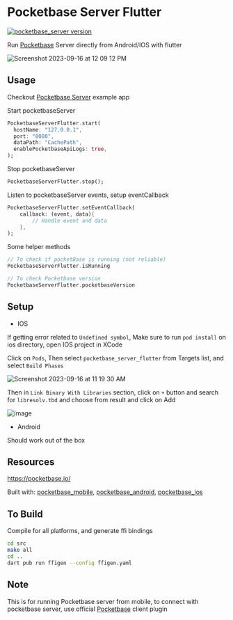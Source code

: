 # Pocketbase Server Flutter

[![pocketbase_server version](https://img.shields.io/pub/v/pocketbase_server_flutter?label=pocketbase_server_flutter)](https://pub.dev/packages/pocketbase_server_flutter)

Run [Pocketbase](https://pocketbase.io/) Server directly from Android/IOS with flutter

![Screenshot 2023-09-16 at 12 09 12 PM](https://github.com/rohitsangwan01/pocketbase_server_flutter/assets/59526499/4fa49d31-b9f6-4161-8f6b-050c2dea6d2a)

## Usage

Checkout [Pocketbase Server](https://github.com/rohitsangwan01/pocketbase_server_flutter_app) example app

Start pocketbaseServer

```dart
PocketbaseServerFlutter.start(
  hostName: "127.0.0.1",
  port: "8080",
  dataPath: "CachePath",
  enablePocketbaseApiLogs: true,
);
```

Stop pocketbaseServer

```dart
PocketbaseServerFlutter.stop();
```

Listen to pocketbaseServer events, setup eventCallback

```dart
PocketbaseServerFlutter.setEventCallback(
    callback: (event, data){
        // Handle event and data
    },
);
```

Some helper methods

```dart
// To check if pocketBase is running (not reliable)
PocketbaseServerFlutter.isRunning

// To check Pocketbase version
PocketbaseServerFlutter.pocketbaseVersion
```

## Setup

- IOS

If getting error related to `Undefined symbol`, Make sure to run `pod install` on ios directory, open IOS project in XCode

Click on `Pods`, Then select `pocketbase_server_flutter` from Targets list, and select `Build Phases`

![Screenshot 2023-09-16 at 11 19 30 AM](https://github.com/rohitsangwan01/pocketbase_server_flutter/assets/59526499/95a13223-252c-4a1d-a0de-4c85fbe32b81)

Then in `Link Binary With Libraries` section, click on `+` button and search for `libresolv.tbd` and choose from result and click on Add

![image](https://github.com/rohitsangwan01/pocketbase_server_flutter/assets/59526499/412fda4d-48b4-44df-88dc-6134c1339518)

- Android

Should work out of the box

## Resources

https://pocketbase.io/

Built with: [pocketbase_mobile](https://github.com/rohitsangwan01/pocketbase_mobile), [pocketbase_android](https://github.com/rohitsangwan01/pocketbase_android), [pocketbase_ios](https://github.com/rohitsangwan01/pocketbase_ios)

## To Build

Compile for all platforms, and generate ffi bindings

```sh
cd src
make all
cd ..
dart pub run ffigen --config ffigen.yaml
```

## Note

This is for running Pocketbase server from mobile, to connect with pocketbase server, use official [Pocketbase](https://pub.dev/packages/pocketbase) client plugin
